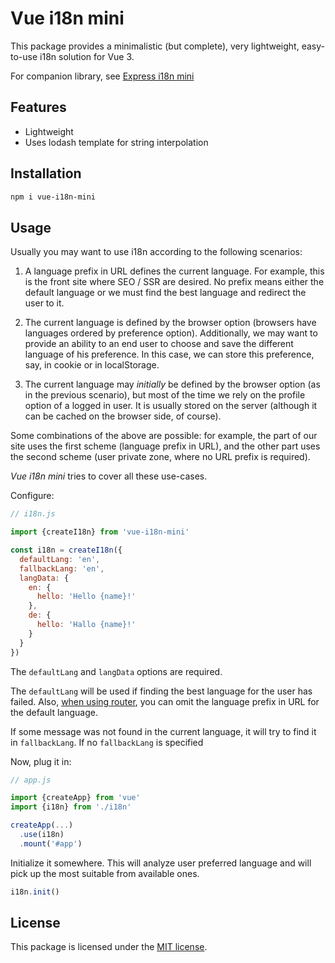 # Vue i18n mini

This package provides a minimalistic (but complete), very lightweight,
easy-to-use i18n solution for Vue 3.

For companion library, see [Express i18n mini](https://github.com/plashenkov/express-i18n-mini)

## Features

- Lightweight
- Uses lodash template for string interpolation

## Installation

```bash
npm i vue-i18n-mini
```

## Usage

Usually you may want to use i18n according to the following scenarios:

1. A language prefix in URL defines the current language.
   For example, this is the front site where SEO / SSR are desired.
   No prefix means either the default language or we must find the best
   language and redirect the user to it.

2. The current language is defined by the browser option (browsers have languages
   ordered by preference option). Additionally, we may want to provide an ability
   to an end user to choose and save the different language of his preference.
   In this case, we can store this preference, say, in cookie or in localStorage.

3. The current language may _initially_ be defined by the browser option (as in the
   previous scenario), but most of the time we rely on the profile option of a logged in user.
   It is usually stored on the server (although it can be cached on the browser side, of course).

Some combinations of the above are possible: for example, the part of our site uses the first
scheme (language prefix in URL), and the other part uses the second scheme (user private zone,
where no URL prefix is required).

*Vue i18n mini* tries to cover all these use-cases.

Configure:

```js
// i18n.js

import {createI18n} from 'vue-i18n-mini'

const i18n = createI18n({
  defaultLang: 'en',
  fallbackLang: 'en',
  langData: {
    en: {
      hello: 'Hello {name}!'
    },
    de: {
      hello: 'Hallo {name}!'
    }
  }
})
```

The `defaultLang` and `langData` options are required.

The `defaultLang` will be used if finding the best language for the user has failed.
Also, [when using router](),
you can omit the language prefix in URL for the default language.

If some message was not found in the current language, it will try to find it in `fallbackLang`.
If no `fallbackLang` is specified


Now, plug it in:

```js
// app.js

import {createApp} from 'vue'
import {i18n} from './i18n'

createApp(...)
  .use(i18n)
  .mount('#app')
```

Initialize it somewhere. This will analyze user preferred language and will pick up the most
suitable from available ones.

```js
i18n.init()
```

## License

This package is licensed under the [MIT license](LICENSE.md).
